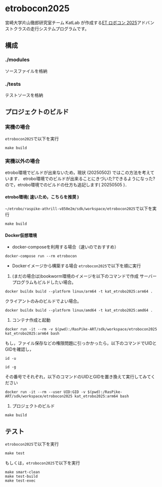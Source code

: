 # etrobocon2025

宮崎大学片山徹郎研究室チーム KatLab が作成する[ET ロボコン 2025](https://www.etrobo.jp/)アドバンストクラスの走行システムプログラムです。

## 構成
### ./modules
ソースファイルを格納
### ./tests
テストソースを格納

## プロジェクトのビルド
### 実機の場合
```etrobocon2025```で以下を実行
```shell
make build
```
### 実機以外の場合
etrobo環境でビルドが出来ないため，現状 (20250502) ではこの方法を考えています．
etrobo環境でのビルドが出来ることにきづいた?できるようになった?ので，etrobo環境でのビルドの仕方も追記します( 20250505 )．
#### etrobo環境( 速いため，こちらを推奨 )
```~/etrobo/raspike-athrill-v850e2m/sdk/workspace/etrobocon2025```で以下を実行
```shell
make build
```


#### Docker仮想環境
- docker-composeを利用する場合（速いのでおすすめ）
```shell
docker-compose run --rm etrobocon
```

- Dockerイメージから構築する場合
```etrobocon2025```で以下を順に実行
1. (まだの場合は)bookworm環境のイメージを以下のコマンドで作成
サーバープログラムもビルドしたい場合。
```shell
docker buildx build --platform linux/arm64 -t kat_etrobo2025:arm64 .
```
クライアントのみのビルドでよい場合。
```shell
docker buildx build --platform linux/amd64 -t kat_etrobo2025:amd64 .
```
1. コンテナ作成と起動
```shell
docker run -it --rm -v $(pwd):/RasPike-ART/sdk/workspace/etrobocon2025 kat_etrobo2025:arm64 bash
```
もし，ファイル保存などの権限問題に引っかかったら，以下のコマンドでUIDとGIDを確認し，
```shell
id -u
```
```shell
id -g
```
その番号でそれぞれ，以下のコマンドのUIDとGIDを置き換えて実行してみてください
```shell
docker run -it --rm --user UID:GID -v $(pwd):/RasPike-ART/sdk/workspace/etrobocon2025 kat_etrobo2025:arm64 bash
```

1. プロジェクトのビルド
```shell
make build
```

## テスト
```etrobocon2025```で以下を実行
```shell
make test
```
もしくは，```etrobocon2025```で以下を実行
```shell
make smart-clean
make test-build
make test-exec
```